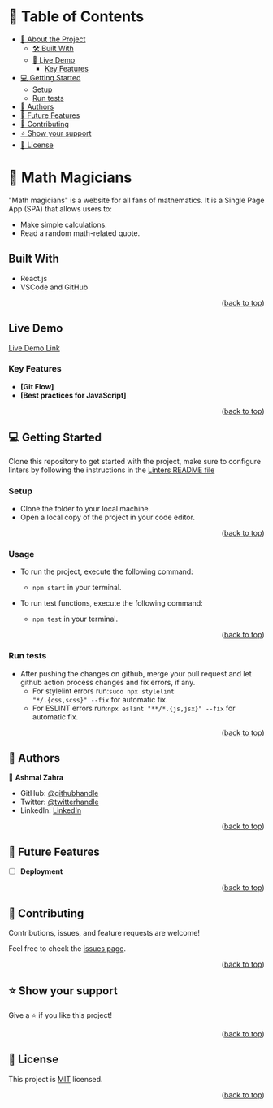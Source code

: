 <a name="readme-top"></a>

<!-- TABLE OF CONTENTS -->

# 📗 Table of Contents

- [📖 About the Project](#about-project)
  - [🛠 Built With](#built-with)
  - [🚀 Live Demo ](#-live-demo-)
    - [Key Features](#key-features)
- [💻 Getting Started](#getting-started)
  - [Setup](#setup)
  - [Run tests](#run-tests)
- [👥 Authors](#authors)
- [🔭 Future Features ](#-future-features-)
- [🤝 Contributing](#contributing)
- [⭐️ Show your support](#support)
- [📝 License](#license)

<!-- PROJECT DESCRIPTION -->

# 📖 Math Magicians

"Math magicians" is a website for all fans of mathematics. It is a Single Page App (SPA) that allows users to:
  - Make simple calculations.
  - Read a random math-related quote.

## Built With

- React.js
- VSCode and GitHub

<p align="right">(<a href="#readme-top">back to top</a>)</p>

## Live Demo

[Live Demo Link](https://calculator-webapplication.netlify.app/)

<!-- Features -->

### Key Features

- **[Git Flow]**
- **[Best practices for JavaScript]**

<p align="right">(<a href="#readme-top">back to top</a>)</p>

<!-- GETTING STARTED -->

## 💻 Getting Started

Clone this repository to get started with the project, make sure to configure linters by following the instructions in the [Linters README file](https://github.com/microverseinc/linters-config/blob/master/README.md)

### Setup

- Clone the folder to your local machine.
- Open a local copy of the project in your code editor.

<p align="right">(<a href="#readme-top">back to top</a>)</p>

### Usage

- To run the project, execute the following command:

    - <code>npm start</code> in your terminal.

- To run test functions, execute the following command:

    - <code>npm test</code> in your terminal.

<p align="right">(<a href="#readme-top">back to top</a>)</p>

### Run tests

- After pushing the changes on github, merge your pull request and let github action process changes and fix errors, if any.
  - For stylelint errors run:<code>sudo npx stylelint "\*_/_.{css,scss}" --fix</code> for automatic fix.
  - For ESLINT errors run:<code>npx eslint "**/*.{js,jsx}" --fix</code> for automatic fix.


<p align="right">(<a href="#readme-top">back to top</a>)</p>

<!-- AUTHORS -->

## 👥 Authors

👤 **Ashmal Zahra**

- GitHub: [@githubhandle](https://github.com/ashmalzahra)
- Twitter: [@twitterhandle](https://twitter.com/AshmalZahraa)
- LinkedIn: [LinkedIn](https://www.linkedin.com/in/ashmal-zahra-35bb09242/)

<p align="right">(<a href="#readme-top">back to top</a>)</p>

## 🔭 Future Features <a name="future-features"></a>

- [ ] **Deployment**

<p align="right">(<a href="#readme-top">back to top</a>)</p>


<!-- CONTRIBUTING -->

## 🤝 Contributing

Contributions, issues, and feature requests are welcome!

Feel free to check the [issues page](https://github.com/ashmalzahra/math-magicians/issues).

<p align="right">(<a href="#readme-top">back to top</a>)</p>

<!-- SUPPORT -->

## ⭐️ Show your support

Give a ⭐️ if you like this project!

<p align="right">(<a href="#readme-top">back to top</a>)</p>

<!-- LICENSE -->

## 📝 License

This project is [MIT](https://choosealicense.com/licenses/mit/) licensed.

<p align="right">(<a href="#readme-top">back to top</a>)</p>
